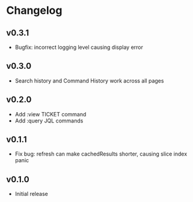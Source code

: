 Changelog
=========

v0.3.1
------

* Bugfix: incorrect logging level causing display error

v0.3.0
------

* Search history and Command History work across all pages

v0.2.0
------

* Add :view TICKET command
* Add :query JQL commands

v0.1.1
------

* Fix bug: refresh can make cachedResults shorter, causing slice index panic

v0.1.0
------

* Initial release
